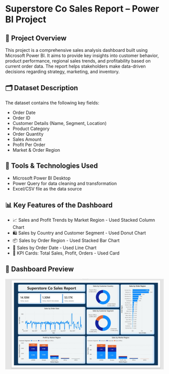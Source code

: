 # Superstore Co Sales Report – Power BI Project

## 🧠 Project Overview

This project is a comprehensive sales analysis dashboard built using Microsoft Power BI. It aims to provide key insights into customer behavior, product performance, regional sales trends, and profitability based on current order data. The report helps stakeholders make data-driven decisions regarding strategy, marketing, and inventory.

## 🗂️ Dataset Description
The dataset contains the following key fields:
- Order Date
- Order ID
- Customer Details (Name, Segment, Location)
- Product Category
- Order Quantity
- Sales Amount
- Profit Per Order
- Market & Order Region

## 🧪 Tools & Technologies Used

- Microsoft Power BI Desktop
- Power Query for data cleaning and transformation
- Excel/CSV file as the data source

## 📊 Key Features of the Dashboard

  - 📈 Sales and Profit Trends by Market Region - Used Stacked Column Chart
  - 🛍️ Sales by Country and Customer Segment - Used Donut Chart
  - 📦 Sales by Order Region - Used Stacked Bar Chart
  - 📅 Sales by Order Date - Used Line Chart
  - 🎯 KPI Cards: Total Sales, Profit, Orders - Used Card

 ## 📸 Dashboard Preview
![Screenshots/Superstores Co Sales Report.jpg](https://github.com/mahajabeensayyad/Task-2/blob/main/Superstores%20Co%20Sales%20Report.jpg)
